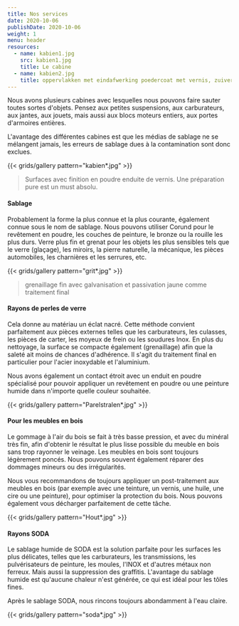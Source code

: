 ```yaml
---
title: Nos services
date: 2020-10-06
publishDate: 2020-10-06
weight: 1
menu: header
resources:
  - name: kabien1.jpg
    src: kabien1.jpg
    title: Le cabine
  - name: kabien2.jpg
    title: oppervlakken met eindafwerking poedercoat met vernis, zuivere voorbereiding absolute must
---
```


Nous avons plusieurs cabines avec lesquelles nous pouvons faire sauter toutes sortes d'objets. Pensez aux petites suspensions, aux carburateurs, aux jantes, aux jouets, mais aussi aux blocs moteurs entiers, aux portes d'armoires entières.

L'avantage des différentes cabines est que les médias de sablage ne se mélangent jamais, les erreurs de sablage dues à la contamination sont donc exclues.

{{< grids/gallery pattern="kabien*.jpg" >}}

> Surfaces avec finition en poudre enduite de vernis. Une préparation pure est un must absolu.

#### Sablage

Probablement la forme la plus connue et la plus courante, également connue sous le nom de sablage. Nous pouvons utiliser Corund pour le revêtement en poudre, les couches de peinture, le bronze ou la rouille les plus durs. Verre plus fin et grenat pour les objets les plus sensibles tels que le verre (glaçage), les miroirs, la pierre naturelle, la mécanique, les pièces automobiles, les charnières et les serrures, etc.

{{< grids/gallery pattern="grit*.jpg" >}}

> grenaillage fin avec galvanisation et passivation jaune comme traitement final

#### Rayons de perles de verre

Cela donne au matériau un éclat nacré. Cette méthode convient parfaitement aux pièces externes telles que les carburateurs, les culasses, les pièces de carter, les moyeux de frein ou les soudures Inox. En plus du nettoyage, la surface se compacte également (grenaillage) afin que la saleté ait moins de chances d'adhérence. Il s'agit du traitement final en particulier pour l'acier inoxydable et l'aluminium.

Nous avons également un contact étroit avec un enduit en poudre spécialisé pour pouvoir appliquer un revêtement en poudre ou une peinture humide dans n'importe quelle couleur souhaitée.

{{< grids/gallery pattern="Parelstralen*.jpg" >}}

#### Pour les meubles en bois

Le gommage à l'air du bois se fait à très basse pression, et avec du minéral très fin, afin d'obtenir le résultat le plus lisse possible du meuble en bois sans trop rayonner le veinage. Les meubles en bois sont toujours légèrement poncés. Nous pouvons souvent également réparer des dommages mineurs ou des irrégularités.

Nous vous recommandons de toujours appliquer un post-traitement aux meubles en bois (par exemple avec une teinture, un vernis, une huile, une cire ou une peinture), pour optimiser la protection du bois. Nous pouvons également vous décharger parfaitement de cette tâche.

{{< grids/gallery pattern="Hout*.jpg" >}}

#### Rayons SODA

Le sablage humide de SODA est la solution parfaite pour les surfaces les plus délicates, telles que les carburateurs, les transmissions, les pulvérisateurs de peinture, les moules, l'INOX et d'autres métaux non ferreux. Mais aussi la suppression des graffitis. L'avantage du sablage humide est qu'aucune chaleur n'est générée, ce qui est idéal pour les tôles fines.

Après le sablage SODA, nous rincons toujours abondamment à l'eau claire.

{{< grids/gallery pattern="soda*.jpg" >}}
